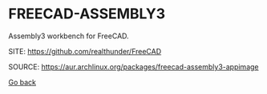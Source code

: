 # FREECAD-ASSEMBLY3

 Assembly3 workbench for FreeCAD.

 SITE: https://github.com/realthunder/FreeCAD

 SOURCE: https://aur.archlinux.org/packages/freecad-assembly3-appimage

 [Go back](https://portable-linux-apps.github.io/apps.html)
